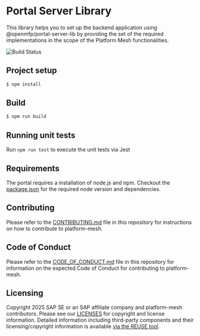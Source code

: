 # Portal Server Library

This library helps you to set up the backend application using @openmfp/portal-server-lib by providing the set of the required implementations 
in the scope of the Platform Mesh functionalities.

![Build Status](https://github.com/platform-mesh/portal-server-lib/actions/workflows/pipeline.yaml/badge.svg)

## Project setup

```bash
$ npm install
```

## Build 

```bash
$ npm run build
```

## Running unit tests
Run `npm run test` to execute the unit tests via Jest

## Requirements

The portal requires a installation of node.js and npm.
Checkout the [package.json](package.json) for the required node version and dependencies.

## Contributing

Please refer to the [CONTRIBUTING.md](CONTRIBUTING.md) file in this repository for instructions on how to contribute to platform-mesh.

## Code of Conduct

Please refer to the [CODE_OF_CONDUCT.md](CODE_OF_CONDUCT.md) file in this repository for information on the expected Code of Conduct for contributing to platform-mesh.

## Licensing

Copyright 2025 SAP SE or an SAP affiliate company and platform-mesh contributors. Please see our [LICENSES](LICENSES) 
for copyright and license information. Detailed information including third-party components and their licensing/copyright information 
is available [via the REUSE tool](https://api.reuse.software/info/github.com/platform-mesh/portal-server-lib).

